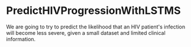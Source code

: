 # PredictHIVProgressionWithLSTMS
We are going to try to predict the likelihood that an HIV patient's infection will become less severe, given a small dataset and limited clinical information.
